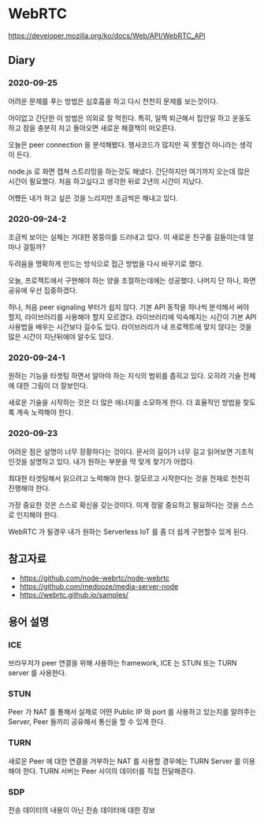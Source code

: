 # WebRTC
https://developer.mozilla.org/ko/docs/Web/API/WebRTC_API

## Diary
### 2020-09-25
어려운 문제를 푸는 방법은 심호흡을 하고 다시 천천히 문제를 보는것이다.

어이없고 간단한 이 방법은 의외로 잘 먹힌다.
특히, 일찍 퇴근해서 집안일 하고 운동도 하고 잠을 충분히 자고 돌아오면 새로운 해결책이 떠오른다. 

오늘은 peer connection 을 분석해봤다.
행사코드가 많지만 꼭 못할건 아니라는 생각이 든다.

node.js 로 화면 캡쳐 스트리밍을 하는것도 해냈다.
간단하지만 여기까지 오는데 많은 시간이 필요했다.
처음 하고싶다고 생각한 뒤로 2년의 시간이 지났다.

어쨌든 내가 하고 싶은 것을 느리지만 조금씩은 해내고 있다. 

### 2020-09-24-2
조금씩 보이는 실체는 거대한 몽뚱이를 드러내고 있다. 
이 새로운 친구를 길들이는데 얼마나 걸릴까?

두려움을 명확하게 만드는 방식으로 접근 방법을 다시 바꾸기로 했다.

오늘, 프로젝트에서 구현해야 하는 양을 조절하는데에는 성공했다.
나머지 단 하나, 화면 공유에 우선 집중하겠다.

허나, 처음 peer signaling 부터가 쉽지 않다.
기본 API 동작을 하나씩 분석해서 써야 할지, 라이브러리를 사용해야 할지 모르겠다.
라이브러리에 익숙해지는 시간이 기본 API 사용법을 배우는 시간보다 길수도 있다.
라이브러리가 내 프로젝트에 맞지 않다는 것을 많은 시간이 지난뒤에야 알수도 있다. 

### 2020-09-24-1
원하는 기능을 타겟팅 하면서 알아야 하는 지식의 범위를 좁히고 있다.
오히려 기술 전체에 대한 그림이 더 잘보인다.

새로운 기술을 시작하는 것은 더 많은 에너지를 소모하게 한다.
더 효율적인 방법을 찾도록 계속 노력해야 한다.

### 2020-09-23
어려운 점은 설명이 너무 장황하다는 것이다.
문서의 길이가 너무 길고 읽어보면 기초적인것을 설명하고 있다.
내가 원하는 부분을 딱 맞게 찾기가 어렵다.

최대한 타겟팅해서 읽으려고 노력해야 한다.
잘모르고 시작한다는 것을 전재로 천천히 진행해야 한다.

가장 중요한 것은 스스로 확신을 갖는것이다.
이게 정말 중요하고 필요하다는 것을 스스로 인지해야 한다.

WebRTC 가 될경우 내가 원하는 Serverless IoT 를 좀 더 쉽게 구현할수 있게 된다.

## 참고자료
* https://github.com/node-webrtc/node-webrtc
* https://github.com/medooze/media-server-node
* https://webrtc.github.io/samples/

## 용어 설명
### ICE
브라우저가 peer 연결을 위해 사용하는 framework, ICE 는 STUN 또는 TURN server 를 사용한다.

### STUN
Peer 가 NAT 를 통해서 실제로 어떤 Public IP 와 port 를 사용하고 있는지를 알려주는 Server,
Peer 들끼리 공유해서 통신을 할 수 있게 한다.

### TURN
새로운 Peer 에 대한 연결을 거부하는 NAT 를 사용할 경우에는 TURN Server 를 이용해야 한다.
TURN 서버는 Peer 사이의 데이터를 직접 전달해준다.

### SDP
전송 데이터의 내용이 아닌 전송 데이터에 대한 정보 
